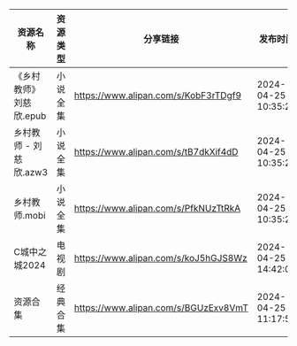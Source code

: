 | 资源名称            | 资源类型 | 分享链接                                 | 发布时间                |
| --------------- | ---- | ------------------------------------ | ------------------- |
| 《乡村教师》刘慈欣.epub  | 小说全集 | https://www.alipan.com/s/KobF3rTDgf9 | 2024-04-25 10:35:27 |
| 乡村教师 - 刘慈欣.azw3 | 小说全集 | https://www.alipan.com/s/tB7dkXif4dD | 2024-04-25 10:35:28 |
| 乡村教师.mobi       | 小说全集 | https://www.alipan.com/s/PfkNUzTtRkA | 2024-04-25 10:35:29 |
| C城中之城2024       | 电视剧  | https://www.alipan.com/s/koJ5hGJS8Wz | 2024-04-25 14:42:09 |
| 资源合集            | 经典合集 | https://www.alipan.com/s/BGUzExv8VmT | 2024-04-25 11:17:50 |

